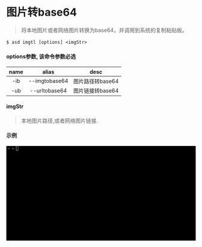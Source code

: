 # 图片转base64

> 将本地图片或者网络图片转换为base64，并调用到系统的复制粘贴板。

```shell
$ asd imgtl [options] <imgStr> 
```

#### options参数, __该命令参数必选__

| name |       alias     |          desc       |
| :--: | :-------------: | :---------------------: |
|  -ib  |    --imgtobase64    |      图片路径转base64  |
|  -ub  |    --urltobase64    |   图片链接转base64 |

#### imgStr
> 本地图片路径,或者网络图片链接.

#### 示例

![1](/imgtl1.gif)